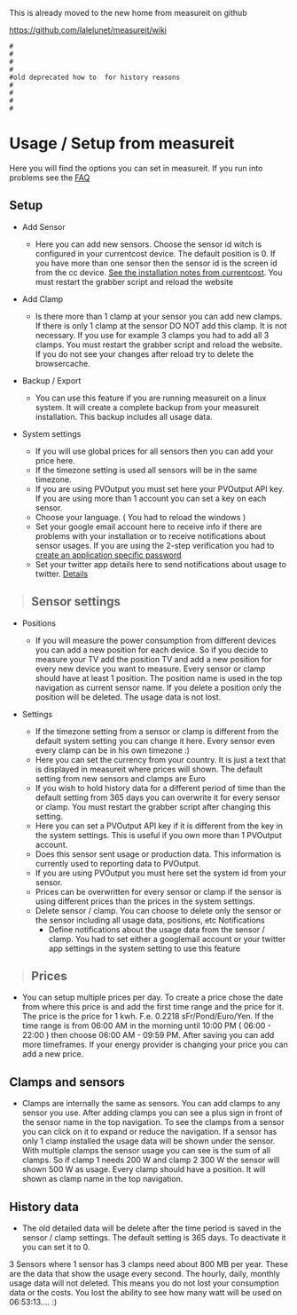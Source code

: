 This is already moved to the new home from measureit on github

https://github.com/lalelunet/measureit/wiki

```
#
#
#
#
#old deprecated how to  for history reasons
#
#
#
#
```



# Usage / Setup from measureit #

Here you will find the options you can set in measureit. If you run into problems see the  [FAQ](https://code.google.com/p/measureit/wiki/FAQ)

## Setup ##

  * Add Sensor
    * Here you can add new sensors. Choose the sensor id witch is configured in your currentcost device. The default position is 0. If you have more than one sensor then the sensor id is the screen id from the cc device. [See the installation notes from currentcost](http://currentcost.com/product-envi-installation.html). You must restart the grabber script and reload the website

  * Add Clamp
    * Is there more than 1 clamp at your sensor you can add new clamps. If there is only 1 clamp at the sensor DO NOT add this clamp. It is not necessary. If you use for example 3 clamps you had to add all 3 clamps. You must restart the grabber script and reload the website. If you do not see your changes after reload try to delete the browsercache.

  * Backup / Export
    * You can use this feature if you are running measureit on a linux system. It will create a complete backup from your measureit installation. This backup includes all usage data.

  * System settings
    * If you will use global prices for all sensors then you can add your price here.
    * If the timezone setting is used all sensors will be in the same timezone.
    * If you are using PVOutput you must set here your PVOutput API key. If you are using more than 1 account you can set a key on each sensor.
    * Choose your language. ( You had to reload the windows )
    * Set your google email account here to receive info if there are problems with your installation or to receive notifications about sensor usages. If you are using the 2-step verification you had to [create an application specific password](https://support.google.com/accounts/answer/1070457?hl=en&ref_topic=1099588)
    * Set your twitter app details here to send notifications about usage to twitter. [Details](https://code.google.com/p/measureit/wiki/Twitter)



> ## Sensor settings ##

  * Positions
    * If you will measure the power consumption from different devices you can add a new position for each device. So if you decide to measure your TV add the position TV and add a new position for every new device you want to measure. Every sensor or clamp should have at least 1 position. The position name is used in the top navigation as current sensor name. If you delete a position only the position will be deleted. The usage data is not lost.

  * Settings
    * If the timezone setting from a sensor or clamp is different from the default system setting you can change it here. Every sensor even every clamp can be in his own timezone :)
    * Here you can set the currency from your country. It is just a text that is displayed in measureit where prices will shown. The default setting from new sensors and clamps are Euro
    * If you wish to hold history data for a different period of time than the default setting from 365 days you can overwrite it for every sensor or clamp. You must restart the grabber script after changing this setting.
    * Here you can set a PVOutput API key if it is different from the key in the system settings. This is useful if you own more than 1 PVOutput account.
    * Does this sensor sent usage or production data. This information is currently used to reporting data to PVOutput.
    * If you are using PVOutput you must here set the system id from your sensor.
    * Prices can be overwritten for every sensor or clamp if the sensor is using different prices than the prices in the system settings.
    * Delete sensor / clamp. You can choose to delete only the sensor or the sensor including all usage data, positions, etc
Notifications
      * Define notifications about the usage data from the sensor / clamp. You had to set either a googlemail account or your twitter app settings in the system setting to use this feature



> ## Prices ##

  * You can setup multiple prices per day. To create a price chose the date from where this price is and add the first time range and the price for it. The price is the price for 1 kwh. F.e. 0.2218 sFr/Pond/Euro/Yen. If the time range is from 06:00 AM in the morning until 10:00 PM ( 06:00 - 22:00 ) then choose 06:00 AM - 09:59 PM. After saving you can add more timeframes. If your energy provider is changing your price you can add a new price.

## Clamps and sensors ##

  * Clamps are internally the same as sensors. You can add clamps to any sensor you use. After adding clamps you can see a plus sign in front of the sensor name in the top navigation. To see the clamps from a sensor you can click on it to expand or reduce the navigation. If a sensor has only 1 clamp installed the usage data will be shown under the sensor. With multiple clamps the sensor usage you can see is the sum of all clamps. So if clamp 1 needs 200 W and clamp 2 300 W the sensor will shown 500 W as usage. Every  clamp should have a position. It will shown as clamp name in the top navigation.

## History data ##

  * The old detailed data will be delete after the time period is saved in the sensor / clamp settings. The default setting is 365 days. To deactivate it you can set it to 0.

3 Sensors where 1 sensor has 3 clamps need about 800 MB per year. These are the data that show the usage every second. The hourly, daily, monthly usage data will not deleted. This means you do not lost your consumption data or the costs. You lost the ability to see how many watt will be used on 06:53:13....  :)
